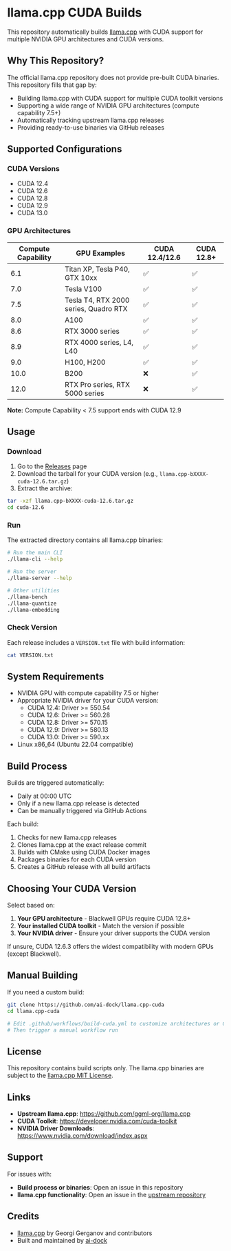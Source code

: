 # llama.cpp CUDA Builds

This repository automatically builds [llama.cpp](https://github.com/ggml-org/llama.cpp) with CUDA support for multiple NVIDIA GPU architectures and CUDA versions.

## Why This Repository?

The official llama.cpp repository does not provide pre-built CUDA binaries. This repository fills that gap by:

- Building llama.cpp with CUDA support for multiple CUDA toolkit versions
- Supporting a wide range of NVIDIA GPU architectures (compute capability 7.5+)
- Automatically tracking upstream llama.cpp releases
- Providing ready-to-use binaries via GitHub releases

## Supported Configurations

### CUDA Versions
- CUDA 12.4
- CUDA 12.6
- CUDA 12.8
- CUDA 12.9
- CUDA 13.0

### GPU Architectures

| Compute Capability | GPU Examples | CUDA 12.4/12.6 | CUDA 12.8+ |
|-------------------|--------------|----------------|------------|
| 6.1 | Titan XP, Tesla P40, GTX 10xx | ✅ | ✅ |
| 7.0 | Tesla V100 | ✅ | ✅ |
| 7.5 | Tesla T4, RTX 2000 series, Quadro RTX | ✅ | ✅ |
| 8.0 | A100 | ✅ | ✅ |
| 8.6 | RTX 3000 series | ✅ | ✅ |
| 8.9 | RTX 4000 series, L4, L40 | ✅ | ✅ |
| 9.0 | H100, H200 | ✅ | ✅ |
| 10.0 | B200 | ❌ | ✅ |
| 12.0 | RTX Pro series, RTX 5000 series | ❌ | ✅ |

**Note:** Compute Capability < 7.5 support ends with CUDA 12.9 

## Usage

### Download

1. Go to the [Releases](../../releases) page
2. Download the tarball for your CUDA version (e.g., `llama.cpp-bXXXX-cuda-12.6.tar.gz`)
3. Extract the archive:

```bash
tar -xzf llama.cpp-bXXXX-cuda-12.6.tar.gz
cd cuda-12.6
```

### Run

The extracted directory contains all llama.cpp binaries:

```bash
# Run the main CLI
./llama-cli --help

# Run the server
./llama-server --help

# Other utilities
./llama-bench
./llama-quantize
./llama-embedding
```

### Check Version

Each release includes a `VERSION.txt` file with build information:

```bash
cat VERSION.txt
```

## System Requirements

- NVIDIA GPU with compute capability 7.5 or higher
- Appropriate NVIDIA driver for your CUDA version:
  - CUDA 12.4: Driver >= 550.54
  - CUDA 12.6: Driver >= 560.28
  - CUDA 12.8: Driver >= 570.15
  - CUDA 12.9: Driver >= 580.13
  - CUDA 13.0: Driver >= 590.xx
- Linux x86_64 (Ubuntu 22.04 compatible)

## Build Process

Builds are triggered automatically:
- Daily at 00:00 UTC
- Only if a new llama.cpp release is detected
- Can be manually triggered via GitHub Actions

Each build:
1. Checks for new llama.cpp releases
2. Clones llama.cpp at the exact release commit
3. Builds with CMake using CUDA Docker images
4. Packages binaries for each CUDA version
5. Creates a GitHub release with all build artifacts

## Choosing Your CUDA Version

Select based on:
1. **Your GPU architecture** - Blackwell GPUs require CUDA 12.8+
2. **Your installed CUDA toolkit** - Match the version if possible
3. **Your NVIDIA driver** - Ensure your driver supports the CUDA version

If unsure, CUDA 12.6.3 offers the widest compatibility with modern GPUs (except Blackwell).

## Manual Building

If you need a custom build:

```bash
git clone https://github.com/ai-dock/llama.cpp-cuda
cd llama.cpp-cuda

# Edit .github/workflows/build-cuda.yml to customize architectures or CUDA versions
# Then trigger a manual workflow run
```

## License

This repository contains build scripts only. The llama.cpp binaries are subject to the [llama.cpp MIT License](https://github.com/ggml-org/llama.cpp/blob/master/LICENSE).

## Links

- **Upstream llama.cpp**: https://github.com/ggml-org/llama.cpp
- **CUDA Toolkit**: https://developer.nvidia.com/cuda-toolkit
- **NVIDIA Driver Downloads**: https://www.nvidia.com/download/index.aspx

## Support

For issues with:
- **Build process or binaries**: Open an issue in this repository
- **llama.cpp functionality**: Open an issue in the [upstream repository](https://github.com/ggml-org/llama.cpp/issues)

## Credits

- [llama.cpp](https://github.com/ggml-org/llama.cpp) by Georgi Gerganov and contributors
- Built and maintained by [ai-dock](https://github.com/ai-dock)

